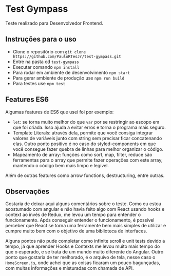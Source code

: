 # Test Gympass

Teste realizado para Desenvolvedor Frontend.

## Instruções para o uso
- Clone o repositório com `git clone https://github.com/PauloRTesJr/test-gympass.git`
- Entre na pasta cd `test-gympass`
- Executar comando `npm install`
- Para rodar em ambiente de desenvolvimento `npm start`
- Para gerar ambiente de produção use `npm run build`
- Para testes use `npm test`
 
## Features ES6
Algumas features de ES6 que usei foi por exemplo:
- `let`: se torna muito melhor do que `var` por se restringir ao escopo em que foi criada. Isso ajuda a evitar erros e torna o programa mais seguro.
- Template Literals: através dela, permite que você consiga integrar valores de variáveis junto com string sem precisar ficar concatenando elas. Outro ponto positivo é no caso do styled-components em que você consegue fazer quebra de linhas para melhor organizar o código.
- Mapeamento de array: funções como sort, map, filter, reduce são ferramentas para o array que permite fazer operações com este array, mantendo o código bem mais limpo e legível.

Além de outras features como arrow functions, destructuring, entre outras. 

## Observações

Gostaria de deixar aqui alguns comentários sobre o teste. Como eu estou acostumado com angular e não havia feito algo com React usando hooks e context ao invés de Redux, me levou um tempo para entender o funcionamento. Após conseguir entender o funcionamento, é possível perceber que React se torna uma ferramente bem mais simples de utilizar e cumpre muito bem com o objetivo de uma biblioteca de interfaces.

Alguns pontos não pude completar como infinite scroll e unit tests devido a tempo, já que aprender Hooks e Contexts me levou muito mais tempo do que o esperado, e se trata de um mundo muito diferente do Angular. Outro ponto que gostaria de ter melhorado, é o arquivo de tela, nesse caso o `HomeScreen.js`, onde achei que as coisas ficaram um pouco bagunçadas, com muitas informações e misturadas com chamada de API.
